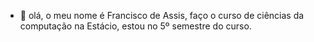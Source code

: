 - 👋 olá, o meu nome é Francisco de Assis, faço o curso de ciências da computação na Estácio, estou no 5º semestre do curso.
